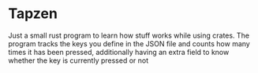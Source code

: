 # Tapzen

Just a small rust program to learn how stuff works while using crates.
The program tracks the keys you define in the JSON file and counts how many times it has been pressed, additionally having an extra field to know whether the key is currently pressed or not
